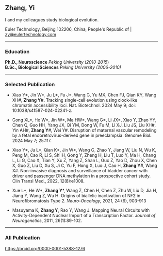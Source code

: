## Zhang, Yi

I and my colleagues study biological evolution.  

Euler Technology, Beijing 102206, China, People's Republic of | zy@eulertechnology.com

****

### Education

**Ph.D., Neuroscience**   *Peking University  (2010-2015*)    
**B.Sc., Biological Sciences**  *Peking University  (2006-2010)*    

****

### Selected Publication

- Xiao Y\*, Jin W\*, Ju L\*, Fu J\*, Wang G, Yu MX, Chen FJ, Qian KY, Wang XH\#, **Zhang Y**\#. Tracking single-cell evolution using clock-like chromatin accessibility loci. Nat. Biotechnol. 2024 May 9; doi: 10.1038/s41587-024-02241-z.

- Gong XL\*, He W\*, Jin W\*, Ma HW\*, Wang G\*, Li JX\*, Xiao Y, Zhao YY, Chen Q, Guo HH, Yang JX, Qi YM, Dong W, Fu M, Li XJ, Liu JS, Liu XH\#, Yin AH\#, **Zhang Y**\#, Wei Y\#. Disruption of maternal vascular remodeling by a fetal endoretrovirus-derived gene in preeclampsia. Genome Biol. 2024 May 7; 25:117. 

- Xiao Y\*, Ju L\*, Qian K\*, Jin W\*, Wang G, Zhao Y, Jiang W, Liu N, Wu K, Peng M, Cao R, Li S, Shi H, Gong Y, Zheng H, Liu T, Luo Y, Ma H, Chang L, Li G, Cao X, Tian Y, Xu Z, Yang Z, Shan L, Guo Z, Yao D, Zhou X, Chen X, Guo Z, Liu D, Xu S, Ji C, Yu F, Hong X, Luo J, Cao H, **Zhang Y**\#, Wang X\#. Non-invasive diagnosis and surveillance of bladder cancer with driver and passenger DNA methylation in a prospective cohort study. Clin Transl Med., 2022, 12(8):e1008. 

- Xue L\*, He W\*, **Zhang Y**\*, Wang Z, Chen H, Chen Z, Zhu W, Liu D, Jia H, Jiang Y, Wang Z, Wu H. Origins of biallelic inactivation of NF2 in Neurofibromatosis Type 2. *Neuro-Oncology*, 2021, 24 (6), 903-913

- Masuyama K, **Zhang Y**, Rao Y, Wang J. Mapping Neural Circuits with Activity-Dependent Nuclear Import of a Transcription Factor. *Journal of Neurogenetics*, 2011, 26(1):89-102.

****

### All Publication

https://orcid.org/0000-0001-5388-1276



